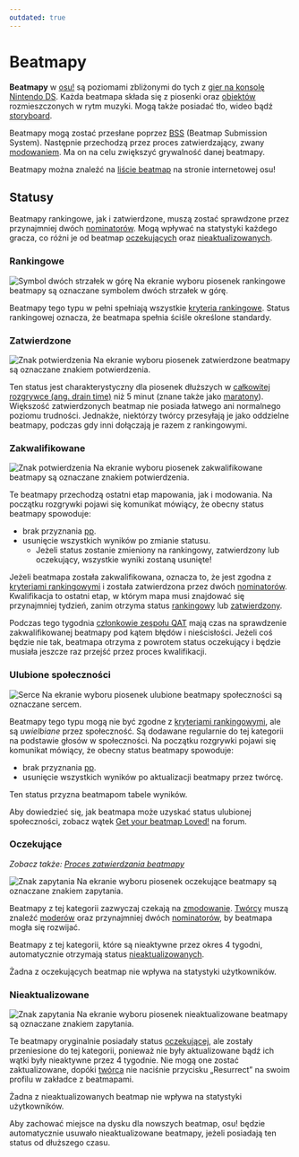 ```yaml
---
outdated: true
---
```


# Beatmapy

**Beatmapy** w [osu!](/wiki/osu!_glossary) są poziomami zbliżonymi do tych z [gier na konsolę Nintendo DS](/wiki/iNiS_games). Każda beatmapa składa się z piosenki oraz [obiektów](/wiki/Hit_object) rozmieszczonych w rytm muzyki. Mogą także posiadać tło, wideo bądź [storyboard](/wiki/Storyboard).

Beatmapy mogą zostać przesłane poprzez [BSS](/wiki/Submission) (Beatmap Submission System). Następnie przechodzą przez proces zatwierdzający, zwany [modowaniem](/wiki/Modding). Ma on na celu zwiększyć grywalność danej beatmapy.

Beatmapy można znaleźć na [liście beatmap](https://osu.ppy.sh/beatmapsets) na stronie internetowej osu!

## Statusy

Beatmapy rankingowe, jak i zatwierdzone, muszą zostać sprawdzone przez przynajmniej dwóch [nominatorów](/wiki/People/The_Team/Beatmap_Nominators). Mogą wpływać na statystyki każdego gracza, co różni je od beatmap [oczekujących](#oczekujące) oraz [nieaktualizowanych](#nieaktualizowane).

### Rankingowe

![Symbol dwóch strzałek w górę](/wiki/shared/status/ranked.png) Na ekranie wyboru piosenek rankingowe beatmapy są oznaczane symbolem dwóch strzałek w górę.

Beatmapy tego typu w pełni spełniają wszystkie [kryteria rankingowe](/wiki/Ranking_Criteria). Status rankingowej oznacza, że beatmapa spełnia ściśle określone standardy.

### Zatwierdzone

![Znak potwierdzenia](/wiki/shared/status/approved.png) Na ekranie wyboru piosenek zatwierdzone beatmapy są oznaczane znakiem potwierdzenia.

Ten status jest charakterystyczny dla piosenek dłuższych w [całkowitej rozgrywce (ang. drain time)](/wiki/Gameplay/Drain_time) niż 5 minut (znane także jako [maratony](/wiki/Beatmap/Marathon)). Większość zatwierdzonych beatmap nie posiada łatwego ani normalnego poziomu trudności. Jednakże, niektórzy twórcy przesyłają je jako oddzielne beatmapy, podczas gdy inni dołączają je razem z rankingowymi.

### Zakwalifikowane

![Znak potwierdzenia](/wiki/shared/status/qualified.png) Na ekranie wyboru piosenek zakwalifikowane beatmapy są oznaczane znakiem potwierdzenia.

Te beatmapy przechodzą ostatni etap mapowania, jak i modowania. Na początku rozgrywki pojawi się komunikat mówiący, że obecny status beatmapy spowoduje:

- brak przyznania [pp](/wiki/Performance_points).
- usunięcie wszystkich wyników po zmianie statusu.
  - Jeżeli status zostanie zmieniony na rankingowy, zatwierdzony lub oczekujący, wszystkie wyniki zostaną usunięte!

Jeżeli beatmapa została zakwalifikowana, oznacza to, że jest zgodna z [kryteriami rankingowymi](/wiki/Ranking_Criteria) i została zatwierdzona przez dwóch [nominatorów](/wiki/People/The_Team/Beatmap_Nominators). Kwalifikacja to ostatni etap, w którym mapa musi znajdować się przynajmniej tydzień, zanim otrzyma status [rankingowy](#ranked) lub [zatwierdzony](#approved).

Podczas tego tygodnia [członkowie zespołu QAT](/wiki/Modding/Quality_Assurance_Team) mają czas na sprawdzenie zakwalifikowanej beatmapy pod kątem błędów i nieścisłości. Jeżeli coś będzie nie tak, beatmapa otrzyma z powrotem status oczekujący i będzie musiała jeszcze raz przejść przez proces kwalifikacji.

### Ulubione społeczności

![Serce](/wiki/shared/status/loved.png) Na ekranie wyboru piosenek ulubione beatmapy społeczności są oznaczane sercem.

Beatmapy tego typu mogą nie być zgodne z [kryteriami rankingowymi](/wiki/Ranking_Criteria), ale są *uwielbiane* przez społeczność. Są dodawane regularnie do tej kategorii na podstawie głosów w społeczności. Na początku rozgrywki pojawi się komunikat mówiący, że obecny status beatmapy spowoduje:

- brak przyznania [pp](/wiki/Performance_points).
- usunięcie wszystkich wyników po aktualizacji beatmapy przez twórcę.

Ten status przyzna beatmapom tabele wyników.

Aby dowiedzieć się, jak beatmapa może uzyskać status ulubionej społeczności, zobacz wątek [Get your beatmap Loved!](https://osu.ppy.sh/community/forums/topics/549835) na forum.

### Oczekujące

*Zobacz także: [Proces zatwierdzania beatmapy](/wiki/Beatmap_ranking_procedure)*

![Znak zapytania](/wiki/shared/status/pending.png) Na ekranie wyboru piosenek oczekujące beatmapy są oznaczane znakiem zapytania.

Beatmapy z tej kategorii zazwyczaj czekają na [zmodowanie](/wiki/Modding). [Twórcy](/wiki/Creators) muszą znaleźć [moderów](/wiki/Modding/Modder) oraz przynajmniej dwóch [nominatorów](/wiki/People/The_Team/Beatmap_Nominators), by beatmapa mogła się rozwijać.

Beatmapy z tej kategorii, które są nieaktywne przez okres 4 tygodni, automatycznie otrzymają status [nieaktualizowanych](#nieaktualizowane).

Żadna z oczekujących beatmap nie wpływa na statystyki użytkowników.

### Nieaktualizowane

![Znak zapytania](/wiki/shared/status/graveyard.png) Na ekranie wyboru piosenek nieaktualizowane beatmapy są oznaczane znakiem zapytania.

Te beatmapy oryginalnie posiadały status [oczekującej](#oczekujące), ale zostały przeniesione do tej kategorii, ponieważ nie były aktualizowane bądź ich wątki były nieaktywne przez 4 tygodnie. Nie mogą one zostać zaktualizowane, dopóki [twórca](/wiki/Beatmapping) nie naciśnie przycisku „Resurrect” na swoim profilu w zakładce z beatmapami.

Żadna z nieaktualizowanych beatmap nie wpływa na statystyki użytkowników.

Aby zachować miejsce na dysku dla nowszych beatmap, osu! będzie automatycznie usuwało nieaktualizowane beatmapy, jeżeli posiadają ten status od dłuższego czasu.
